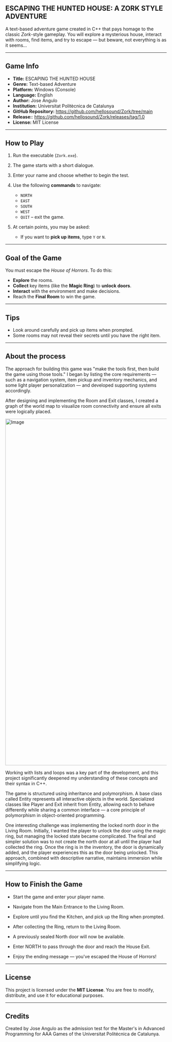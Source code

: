 ##  ESCAPING THE HUNTED HOUSE: A ZORK STYLE ADVENTURE
A text-based adventure game created in C++ that pays homage to the classic *Zork*-style gameplay. You will explore a mysterious house, interact with rooms, find items, and try to escape — but beware, not everything is as it seems...

---

##  Game Info

- **Title:** ESCAPING THE HUNTED HOUSE
- **Genre:** Text-based Adventure
- **Platform:** Windows (Console)
- **Language:** English
- **Author:** Jose Angulo
- **Institution:**  Universitat Politècnica de Catalunya
- **GitHub Repository:** https://github.com/hellosound/Zork/tree/main
- **Release:**: https://github.com/hellosound/Zork/releases/tag/1.0
- **License:** MIT License

---

##  How to Play

1. Run the executable (`Zork.exe`).
2. The game starts with a short dialogue.
3. Enter your name and choose whether to begin the test.
4. Use the following **commands** to navigate:
   - `NORTH`
   - `EAST`
   - `SOUTH`
   - `WEST`
   - `QUIT` – exit the game.

5. At certain points, you may be asked:
   - If you want to **pick up items**, type `Y` or `N`.

---

##  Goal of the Game

You must escape the *House of Horrors*. To do this:

- **Explore** the rooms.
- **Collect** key items (like the **Magic Ring**) to **unlock doors**.
- **Interact** with the environment and make decisions.
- Reach the **Final Room** to win the game.

---

##  Tips

- Look around carefully and pick up items when prompted.
- Some rooms may not reveal their secrets until you have the right item.

---
##  About the process
The approach for building this game was "make the tools first, then build the game using those tools." I began by listing the core requirements — such as a navigation system, item pickup and inventory mechanics, and some light player personalization — and developed supporting systems accordingly.

After designing and implementing the Room and Exit classes, I created a graph of the world map to visualize room connectivity and ensure all exits were logically placed.

<img width="1920" height="1080" alt="Image" src="https://github.com/user-attachments/assets/f8f74ee7-55ed-49db-947a-d6fba44d8dcf" />

Working with lists and loops was a key part of the development, and this project significantly deepened my understanding of these concepts and their syntax in C++.

The game is structured using inheritance and polymorphism. A base class called Entity represents all interactive objects in the world. Specialized classes like Player and Exit inherit from Entity, allowing each to behave differently while sharing a common interface — a core principle of polymorphism in object-oriented programming.

One interesting challenge was implementing the locked north door in the Living Room. Initially, I wanted the player to unlock the door using the magic ring, but managing the locked state became complicated. The final and simpler solution was to not create the north door at all until the player had collected the ring. Once the ring is in the inventory, the door is dynamically added, and the player experiences this as the door being unlocked. This approach, combined with descriptive narrative, maintains immersion while simplifying logic.

---

##  How to Finish the Game

- Start the game and enter your player name.

- Navigate from the Main Entrance to the Living Room.

- Explore until you find the Kitchen, and pick up the Ring when prompted.

- After collecting the Ring, return to the Living Room.

- A previously sealed North door will now be available.

- Enter NORTH to pass through the door and reach the House Exit.

- Enjoy the ending message — you've escaped the House of Horrors!

---

##  License

This project is licensed under the **MIT License**. You are free to modify, distribute, and use it for educational purposes.

---

##  Credits

Created by Jose Angulo as the admission test for the Master's in Advanced Programming for AAA Games of the Universitat Politécnica de Catalunya.
